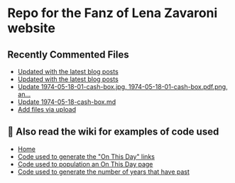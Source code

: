 # Repo for the Fanz of Lena Zavaroni website

## Recently Commented Files
<!-- BLOG-POST-LIST:START -->
- [Updated with the latest blog posts](https://github.com/FanzOfLenaZavaroni/fanzoflenazavaroni.github.io/commit/9e6f4166426a11e7ee0b6900979607e16d813b91)
- [Updated with the latest blog posts](https://github.com/FanzOfLenaZavaroni/fanzoflenazavaroni.github.io/commit/2a68d872427e2e4e6fbaffcb2070fad743d4d2f2)
- [Update 1974-05-18-01-cash-box.jpg, 1974-05-18-01-cash-box.pdf.png, an…](https://github.com/FanzOfLenaZavaroni/fanzoflenazavaroni.github.io/commit/42f715fe8a26728a749bc296cb43329ebb725211)
- [Update 1974-05-18-cash-box.md](https://github.com/FanzOfLenaZavaroni/fanzoflenazavaroni.github.io/commit/71899c6136f86eb451744a251c8b364ae2ba6cbe)
- [Add files via upload](https://github.com/FanzOfLenaZavaroni/fanzoflenazavaroni.github.io/commit/fac359984e1623df9d26a3102bf4158a3657df3a)
<!-- BLOG-POST-LIST:END -->

## :notebook: Also read the wiki for examples of code used
* [Home](https://github.com/FanzOfLenaZavaroni/fanzoflenazavaroni.github.io/wiki)
* [Code used to generate the "On This Day" links](https://github.com/FanzOfLenaZavaroni/fanzoflenazavaroni.github.io/wiki/On-This-Day-Code)
* [Code used to population an On This Day page](https://github.com/FanzOfLenaZavaroni/fanzoflenazavaroni.github.io/wiki/Code-used-to-population-an-On-This-Day-page)
* [Code used to generate the number of years that have past](https://github.com/FanzOfLenaZavaroni/fanzoflenazavaroni.github.io/wiki/Number-of-years-gone-by-code)
